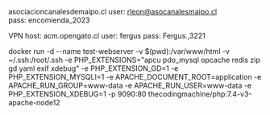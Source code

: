 asociacioncanalesdemaipo.cl
user: rleon@asocanalesmaipo.cl
pass: encomienda_2023


VPN
host: acm.opengato.cl
user: fergus
pass: Fergus.,3221


 docker run -d   --name test-webserver   -v $(pwd):/var/www/html   -v ~/.ssh:/root/.ssh   -e PHP_EXTENSIONS="apcu pdo_mysql opcache redis zip gd yaml exif xdebug"   -e PHP_EXTENSION_GD=1   -e PHP_EXTENSION_MYSQLI=1   -e APACHE_DOCUMENT_ROOT=application   -e APACHE_RUN_GROUP=www-data   -e APACHE_RUN_USER=www-data   -e PHP_EXTENSION_XDEBUG=1   -p 9090:80   thecodingmachine/php:7.4-v3-apache-node12